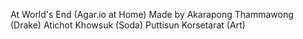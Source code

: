 At World's End (Agar.io at Home)
Made by
Akarapong Thammawong (Drake)
Atichot Khowsuk (Soda)
Puttisun Korsetarat (Art)
